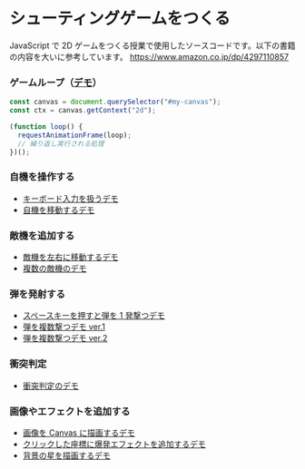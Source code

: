 # シューティングゲームをつくる

JavaScript で 2D ゲームをつくる授業で使用したソースコードです。以下の書籍の内容を大いに参考しています。
https://www.amazon.co.jp/dp/4297110857

### ゲームループ（[デモ](https://codepen.io/chooblarin/pen/c86459b7160ee09766a236cdf187c1d2)）

```js
const canvas = document.querySelector("#my-canvas");
const ctx = canvas.getContext("2d");

(function loop() {
  requestAnimationFrame(loop);
  // 繰り返し実行される処理
})();
```

### 自機を操作する

- [キーボード入力を扱うデモ](https://codepen.io/chooblarin/pen/39a76bc2d6af28df7c190356240bffaf)
- [自機を移動するデモ](https://codepen.io/chooblarin/pen/ab0e0c71763234bb562a6162daa70667)

### 敵機を追加する

- [敵機を左右に移動するデモ](https://codepen.io/chooblarin/pen/2496bc3bbd9aa4b68523c6652dbca402)
- [複数の敵機のデモ](https://codepen.io/chooblarin/pen/4668a0d4e32ed0e7ecd3bb50f1640160)

### 弾を発射する

- [スペースキーを押すと弾を 1 発撃つデモ](https://codepen.io/chooblarin/pen/2215244c872736316f2674963c295f04)
- [弾を複数撃つデモ ver.1](https://codepen.io/chooblarin/pen/ae124d942d31368b2867cb636eaf7a23)
- [弾を複数撃つデモ ver.2](https://codepen.io/chooblarin/pen/10773109181a2f19aed79a26bd6275e5)

### 衝突判定

- [衝突判定のデモ](https://codepen.io/chooblarin/pen/11c8e0d6fb21dce98464ea7cb84ae12c)

### 画像やエフェクトを追加する

- [画像を Canvas に描画するデモ](https://codepen.io/chooblarin/pen/ae2b194136d27f30c719f989250a2fe3)
- [クリックした座標に爆発エフェクトを追加するデモ](https://codepen.io/chooblarin/pen/93fc0a45bb4bb386056c7eea5ddcd627)
- [背景の星を描画するデモ](https://codepen.io/chooblarin/pen/2a86dd2f6ce88ff94b6cd216c2545ef6)
